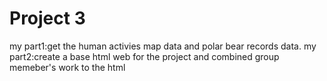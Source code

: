 # Project 3
my part1:get the human activies map data and polar bear records data.
my part2:create a base html web for the project and combined group memeber's work to the html
